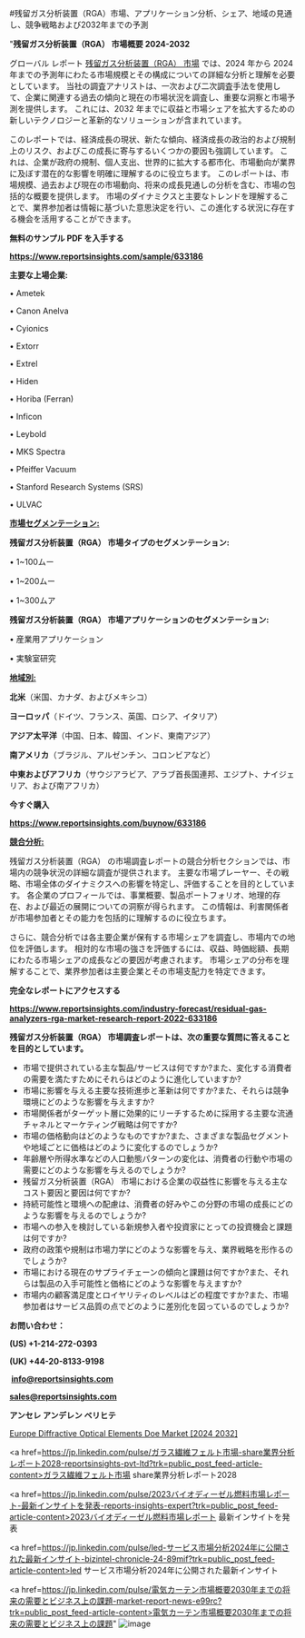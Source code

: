 #残留ガス分析装置（RGA）市場、アプリケーション分析、シェア、地域の見通し、競争戦略および2032年までの予測

"<strong>残留ガス分析装置（RGA） 市場概要 2024-2032</strong>

グローバル レポート <a href=https://www.reportsinsights.com/sample/633186>残留ガス分析装置（RGA） 市場</a> では、2024 年から 2024 年までの予測年にわたる市場規模とその構成についての詳細な分析と理解を必要としています。 当社の調査アナリストは、一次および二次調査手法を使用して、企業に関連する過去の傾向と現在の市場状況を調査し、重要な洞察と市場予測を提供します。 これには、2032 年までに収益と市場シェアを拡大​​するための新しいテクノロジーと革新的なソリューションが含まれています。

このレポートでは、経済成長の現状、新たな傾向、経済成長の政治的および規制上のリスク、およびこの成長に寄与するいくつかの要因も強調しています。 これは、企業が政府の規制、個人支出、世界的に拡大する都市化、市場動向が業界に及ぼす潜在的な影響を明確に理解するのに役立ちます。 このレポートは、市場規模、過去および現在の市場動向、将来の成長見通しの分析を含む、市場の包括的な概要を提供します。 市場のダイナミクスと主要なトレンドを理解することで、業界参加者は情報に基づいた意思決定を行い、この進化する状況に存在する機会を活用することができます。

<strong><b>無料のサンプル PDF を入手する</b></strong>

<a href=https://www.reportsinsights.com/sample/633186><strong><u>https://www.reportsinsights.com/sample/633186</u></strong></a>

<strong>主要な上場企業:</strong>

• Ametek

• Canon Anelva

• Cyionics

• Extorr

• Extrel

• Hiden

• Horiba (Ferran)

• Inficon

• Leybold

• MKS Spectra

• Pfeiffer Vacuum

• Stanford Research Systems (SRS)

• ULVAC

<strong><u>市場セグメンテーション</u></strong><strong><u>:</u></strong>

<strong>残留ガス分析装置（RGA） 市場タイプのセグメンテーション:</strong>

• 1~100ムー

• 1~200ムー

• 1~300ムア

<strong>残留ガス分析装置（RGA） 市場アプリケーションのセグメンテーション:</strong>

• 産業用アプリケーション

• 実験室研究

<strong><u>地域別</u></strong><strong><u>:</u></strong>

<strong>北米</strong>（米国、カナダ、およびメキシコ）

<strong>ヨーロッパ</strong>（ドイツ、フランス、英国、ロシア、イタリア）

<strong>アジア太平洋</strong>（中国、日本、韓国、インド、東南アジア）

<strong>南アメリカ</strong>（ブラジル、アルゼンチン、コロンビアなど）

<strong>中東およびアフリカ</strong>（サウジアラビア、アラブ首長国連邦、エジプト、ナイジェリア、および南アフリカ）

<strong>今すぐ購入</strong>

<a href=https://www.reportsinsights.com/buynow/633186><strong><u>https://www.reportsinsights.com/buynow/633186</u></strong></a>

<strong><u>競合分析:</u></strong>

残留ガス分析装置（RGA） の市場調査レポートの競合分析セクションでは、市場内の競争状況の詳細な調査が提供されます。 主要な市場プレーヤー、その戦略、市場全体のダイナミクスへの影響を特定し、評価することを目的としています。 各企業のプロフィールでは、事業概要、製品ポートフォリオ、地理的存在、および最近の展開についての洞察が得られます。 この情報は、利害関係者が市場参加者とその能力を包括的に理解するのに役立ちます。

さらに、競合分析では各主要企業が保有する市場シェアを調査し、市場内での地位を評価します。 相対的な市場の強さを評価するには、収益、時価総額、長期にわたる市場シェアの成長などの要因が考慮されます。 市場シェアの分布を理解することで、業界参加者は主要企業とその市場支配力を特定できます。

<strong>完全なレポートにアクセスする</strong>

<a href=https://www.reportsinsights.com/industry-forecast/residual-gas-analyzers-rga-market-research-report-2022-633186><strong><u><b>https://www.reportsinsights.com/industry-forecast/residual-gas-analyzers-rga-market-research-report-2022-633186</b></u></strong></a>

<strong><b>残留ガス分析装置（RGA） 市場調査レポートは、次の重要な質問に答えることを目的としています。</b></strong>
<ul>
  <li>市場で提供されている主な製品/サービスは何ですか?また、変化する消費者の需要を満たすためにそれらはどのように進化していますか?</li>
  <li>市場に影響を与える主要な技術進歩と革新は何ですか?また、それらは競争環境にどのような影響を与えますか?</li>
  <li>市場関係者がターゲット層に効果的にリーチするために採用する主要な流通チャネルとマーケティング戦略は何ですか?</li>
  <li>市場の価格動向はどのようなものですか?また、さまざまな製品セグメントや地域ごとに価格はどのように変化するのでしょうか?</li>
  <li>年齢層や所得水準などの人口動態パターンの変化は、消費者の行動や市場の需要にどのような影響を与えるのでしょうか?</li>
  <li>残留ガス分析装置（RGA） 市場における企業の収益性に影響を与える主なコスト要因と要因は何ですか?</li>
  <li>持続可能性と環境への配慮は、消費者の好みやこの分野の市場の成長にどのような影響を与えるのでしょうか?</li>
  <li>市場への参入を検討している新規参入者や投資家にとっての投資機会と課題は何ですか?</li>
  <li>政府の政策や規制は市場力学にどのような影響を与え、業界戦略を形作るのでしょうか?</li>
  <li>市場における現在のサプライチェーンの傾向と課題は何ですか?また、それらは製品の入手可能性と価格にどのような影響を与えますか?</li>
  <li>市場内の顧客満足度とロイヤリティのレベルはどの程度ですか?また、市場参加者はサービス品質の点でどのように差別化を図っているのでしょうか?</li>
</ul>
<strong>お問い合わせ：</strong>

<strong>(US) +1-214-272-0393</strong>

<strong>(UK) +44-20-8133-9198</strong>

<strong> </strong><a href=info@reportsinsights.com><strong><u>info@reportsinsights.com</u></strong></a>

<a href=sales@reportsinsights.com><strong><u>sales@reportsinsights.com</u></strong></a>

<strong>アンセレ アンデレン ベリヒテ</strong>

<a href=https://www.linkedin.com/pulse/europe-diffractive-optical-elements-doe-markets-trends-gixff/>Europe Diffractive Optical Elements Doe Market [2024 2032]</a>

<a href=https://jp.linkedin.com/pulse/ガラス繊維フェルト市場-share業界分析レポート2028-reportsinsights-pvt-ltd?trk=public_post_feed-article-content>ガラス繊維フェルト市場 share業界分析レポート2028</a>

<a href=https://jp.linkedin.com/pulse/2023バイオディーゼル燃料市場レポート-最新インサイトを発表-reports-insights-expert?trk=public_post_feed-article-content>2023バイオディーゼル燃料市場レポート 最新インサイトを発表</a>

<a href=https://jp.linkedin.com/pulse/led-サービス市場分析2024年に公開された最新インサイト-bizintel-chronicle-24-89mif?trk=public_post_feed-article-content>led サービス市場分析2024年に公開された最新インサイト</a>

<a href=https://jp.linkedin.com/pulse/電気カーテン市場概要2030年までの将来の需要とビジネス上の課題-market-report-news-e99rc?trk=public_post_feed-article-content>電気カーテン市場概要2030年までの将来の需要とビジネス上の課題</a>"
![image](https://github.com/aakesh123242/RIMarket/assets/158431203/9814c96d-09c1-42f3-b67a-dac830bc10ce)
